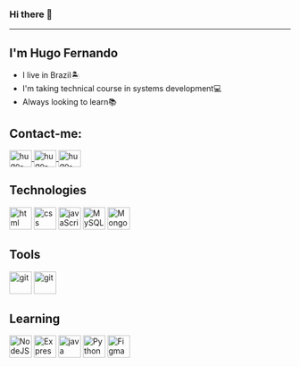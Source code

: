 ### Hi there 👋
<hr>
<h2>I'm Hugo Fernando</h2>
<ul> 
   <li>I live in Brazil🏝️</li>
   <li>I'm taking technical course in systems development💻</li>
   <li>Always looking to learn📚</li>
</ul>
<h2>Contact-me:</h2>
<div>
   <a href="https://www.linkedin.com/in/hugo-fernando-931154219/" target="_blank">
      <img align="center" alt="hugo-linkedin" height="30" width="40" src="https://cdn.jsdelivr.net/npm/simple-icons@3.0.1/icons/linkedin.svg" style="max-width:100%;">
   </a>
   <a href="https://www.instagram.com/fernandohugo76/" target="_blank">
      <img align="center" alt="hugo-instagram" height="30" width="40" src="https://cdn.jsdelivr.net/npm/simple-icons@3.0.1/icons/instagram.svg" style="max-width:100%;">
   </a>
   <a href="https://t.me/fernandohugo399" target="_blank">
      <img align="center" alt="hugo-instagram" height="30" width="40" src="https://cdn.jsdelivr.net/npm/simple-icons@3.0.1/icons/telegram.svg" style="max-width:100%;">
   </a>
</div>
<h2>Technologies</h2>
<div>
   <img src="https://cdn.jsdelivr.net/gh/devicons/devicon/icons/html5/html5-original.svg" alt="html" width="40" height="40" style="max-width:100%;"></img>
   <img src="https://cdn.jsdelivr.net/gh/devicons/devicon/icons/css3/css3-original.svg" alt="css" width="40" height="40" style="max-width:100%;"></img>
   <img src="https://cdn.jsdelivr.net/gh/devicons/devicon/icons/javascript/javascript-original.svg" alt="javaScript" width="40" height="40" style="max-width:100%;"></img>
   <img src="https://cdn.jsdelivr.net/gh/devicons/devicon/icons/mysql/mysql-original.svg" alt="MySQL" width="40" height="40" style="max-width:100%;"></img>
   <img src="https://cdn.jsdelivr.net/gh/devicons/devicon/icons/mongodb/mongodb-original.svg" alt="Mongo" width="40" height="40" style="max-width:100%;"></img>
</div>
<h2>Tools</h2>
<div>
    <img src="https://cdn.jsdelivr.net/gh/devicons/devicon/icons/git/git-original.svg" alt="git" width="40" height="40" style="max-width:100%;"></img>
    <img src="https://cdn.jsdelivr.net/gh/devicons/devicon/icons/trello/trello-plain.svg" alt="git" width="40" height="40" style="max-width:100%;"/>
</div>   
<h2>Learning</h2>
<div>
   <img src="https://cdn.jsdelivr.net/gh/devicons/devicon/icons/nodejs/nodejs-original.svg" alt="NodeJS" width="40" height="40" style="max-width:100%;"></img>
   <img src="https://cdn.jsdelivr.net/gh/devicons/devicon/icons/express/express-original.svg" alt="ExpressJS" width="40" height="40" style="max-width:100%;"></img>
   <img src="https://cdn.jsdelivr.net/gh/devicons/devicon/icons/java/java-original.svg" alt="java" width="40" height="40" style="max-width:100%;"></img>
   <img src="https://cdn.jsdelivr.net/gh/devicons/devicon/icons/python/python-original.svg" alt="Python" width="40" height="40" style="max-width:100%;"></img> 
   <img src="https://cdn.jsdelivr.net/gh/devicons/devicon/icons/figma/figma-original.svg" alt="Figma" width="40" height="40" style="max-width:100%;">
</div>
